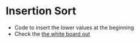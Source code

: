 # Insertion Sort
- Code to insert the lower values at the beginning
- Check the [the white board out](insertionsort.PNG)
